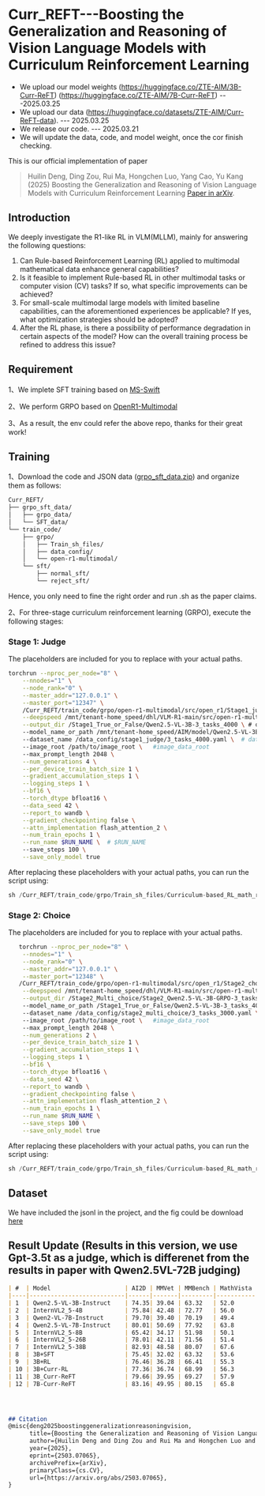 # Curr_REFT---Boosting the Generalization and Reasoning of Vision Language Models with Curriculum Reinforcement Learning

- We upload our model weights (https://huggingface.co/ZTE-AIM/3B-Curr-ReFT) (https://huggingface.co/ZTE-AIM/7B-Curr-ReFT) ---2025.03.25
- We upload our data (https://huggingface.co/datasets/ZTE-AIM/Curr-ReFT-data). --- 2025.03.25
- We release our code. --- 2025.03.21
- We will update the data, code, and model weight, once the cor finish checking.

This is our official implementation of paper 
> Huilin Deng, Ding Zou, Rui Ma, Hongchen Luo, Yang Cao, Yu Kang (2025)
Boosting the Generalization and Reasoning of Vision Language Models with Curriculum Reinforcement Learning [Paper in arXiv](https://arxiv.org/abs/2503.07065).

## Introduction
We deeply investigate the R1-like RL in VLM(MLLM), mainly for answering the following questions:
1. Can Rule-based Reinforcement Learning (RL) applied to multimodal mathematical data enhance general capabilities? 
2. Is it feasible to implement Rule-based RL in other multimodal tasks or computer vision (CV) tasks? If so, what specific improvements can be achieved?
3. For small-scale multimodal large models with limited baseline capabilities, can the aforementioned experiences be applicable? If yes, what optimization strategies should be adopted?
4. After the RL phase, is there a possibility of performance degradation in certain aspects of the model? How can the overall training process be refined to address this issue?

## Requirement
1、We implete SFT training based on [MS-Swift](https://github.com/modelscope/ms-swift) 

2、We perform GRPO based on [OpenR1-Multimodal](https://github.com/EvolvingLMMs-Lab/open-r1-multimodal/)

3、As a result, the env could refer the above repo, thanks for their great work!

## Training
1、Download the code and JSON data ([grpo_sft_data.zip](https://github.com/ding523/Curr_REFT/blob/main/grpo_sft_data.zip)) and organize them as follows:
```bash
Curr_REFT/
├── grpo_sft_data/
│   ├── grpo_data/
│   └── SFT_data/
└── train_code/
    ├── grpo/
    │   ├── Train_sh_files/
    │   ├── data_config/
    │   └── open-r1-multimodal/
    └── sft/
        ├── normal_sft/
        └── reject_sft/
```
Hence, you only need to fine the right order and run .sh as the paper claims.

2、For three-stage curriculum reinforcement learning (GRPO), execute the following stages:
### Stage 1: Judge
The placeholders are included for you to replace with your actual paths.
```bash
torchrun --nproc_per_node="8" \
    --nnodes="1" \
    --node_rank="0" \
    --master_addr="127.0.0.1" \
    --master_port="12347" \
    /Curr_REFT/train_code/grpo/open-r1-multimodal/src/open_r1/Stage1_judge_math_resize.py \
    --deepspeed /mnt/tenant-home_speed/dhl/VLM-R1-main/src/open-r1-multimodal/local_scripts/zero3.json \
    --output_dir /Stage1_True_or_False/Qwen2.5-VL-3B-3_tasks_4000 \ # output
    --model_name_or_path /mnt/tenant-home_speed/AIM/model/Qwen2.5-VL-3B-Instruct \  # Path/to/Qwen2.5-VL-3B-Instruct
    --dataset_name /data_config/stage1_judge/3_tasks_4000.yaml \  # data_config
    --image_root /path/to/image_root \   #image_data_root
    --max_prompt_length 2048 \
    --num_generations 4 \
    --per_device_train_batch_size 1 \
    --gradient_accumulation_steps 1 \
    --logging_steps 1 \
    --bf16 \
    --torch_dtype bfloat16 \
    --data_seed 42 \
    --report_to wandb \
    --gradient_checkpointing false \
    --attn_implementation flash_attention_2 \
    --num_train_epochs 1 \
    --run_name $RUN_NAME \  # $RUN_NAME
    --save_steps 100 \
    --save_only_model true
```
After replacing these placeholders with your actual paths, you can run the script using:
```python
sh /Curr_REFT/train_code/grpo/Train_sh_files/Curriculum-based_RL_math_resize/stage1_math_resize.sh
```

### Stage 2: Choice
The placeholders are included for you to replace with your actual paths.
```bash
   torchrun --nproc_per_node="8" \
    --nnodes="1" \
    --node_rank="0" \
    --master_addr="127.0.0.1" \
    --master_port="12348" \
   /Curr_REFT/train_code/grpo/open-r1-multimodal/src/open_r1/Stage2_choice_math_resize.py \
    --deepspeed /mnt/tenant-home_speed/dhl/VLM-R1-main/src/open-r1-multimodal/local_scripts/zero3.json \
    --output_dir /Stage2_Multi_choice/Stage2_Qwen2.5-VL-3B-GRPO-3_tasks_3000 \ #output
    --model_name_or_path /Stage1_True_or_False/Qwen2.5-VL-3B-3_tasks_4000/checkpoint-500 \ 
    --dataset_name /data_config/stage2_multi_choice/3_tasks_3000.yaml \  # data_config
    --image_root /path/to/image_root \   #image_data_root
    --max_prompt_length 2048 \
    --num_generations 2 \
    --per_device_train_batch_size 1 \
    --gradient_accumulation_steps 1 \
    --logging_steps 1 \
    --bf16 \
    --torch_dtype bfloat16 \
    --data_seed 42 \
    --report_to wandb \
    --gradient_checkpointing false \
    --attn_implementation flash_attention_2 \
    --num_train_epochs 1 \
    --run_name $RUN_NAME \
    --save_steps 100 \
    --save_only_model true
```
After replacing these placeholders with your actual paths, you can run the script using:
```python
sh /Curr_REFT/train_code/grpo/Train_sh_files/Curriculum-based_RL_math_resize/stage2_math_resize.sh
```





## Dataset
We have included the jsonl in the project, and the fig could be download [here](http...)

## Result Update (Results in this version, we use Gpt-3.5t as a judge, which is differenet from the results in paper with Qwen2.5VL-72B judging)

```markdown
| #  | Model                     | AI2D | MMVet | MMBench | MathVista | OCRBench |
|----|---------------------------|------|-------|---------|-----------|----------|
| 1  | Qwen2.5-VL-3B-Instruct    | 74.35| 39.04 | 63.32   | 52.0      | 597      |
| 2  | InternVL2_5-4B            | 75.84| 42.48 | 72.77   | 56.0      | 681      |
| 3  | Qwen2-VL-7B-Instruct      | 79.70| 39.40 | 70.19   | 49.4      | 655      |
| 4  | Qwen2.5-VL-7B-Instruct    | 80.01| 50.69 | 77.92   | 63.8      | 716      |
| 5  | InternVL2_5-8B            | 65.42| 34.17 | 51.98   | 50.1      | 598      |
| 6  | InternVL2_5-26B           | 78.01| 42.11 | 71.56   | 51.4      | 628      |
| 7  | InternVL2_5-38B           | 82.93| 48.58 | 80.07   | 67.6      | 677      |
| 8  | 3B+SFT                    | 75.45| 32.02 | 63.32   | 53.6      | 589      |
| 9  | 3B+RL                     | 76.46| 36.28 | 66.41   | 55.3      | 609      |
| 10 | 3B+Curr-RL                | 77.36| 36.74 | 68.99   | 56.3      | 594      |
| 11 | 3B_Curr-ReFT              | 79.66| 39.95 | 69.27   | 57.9      | 623      |
| 12 | 7B-Curr-ReFT              | 83.16| 49.95 | 80.15   | 65.8      | 727      |




## Citation
@misc{deng2025boostinggeneralizationreasoningvision,
      title={Boosting the Generalization and Reasoning of Vision Language Models with Curriculum Reinforcement Learning}, 
      author={Huilin Deng and Ding Zou and Rui Ma and Hongchen Luo and Yang Cao and Yu Kang},
      year={2025},
      eprint={2503.07065},
      archivePrefix={arXiv},
      primaryClass={cs.CV},
      url={https://arxiv.org/abs/2503.07065}, 
}
